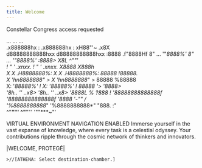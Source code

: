 ```yaml
---
title: Welcome
---
```

Constellar Congress access requested

...                ...               ...          
.x888888hx    :    .x888888hx    :    xH88"'~ .x8X    
d88888888888hxx    d88888888888hxx   :8888   .f"8888Hf 
8" ... '"*8888%'   8" ... '"*8888%'  :8888>  X8L  ^""'  
!  "   ' .xnxx.    !  "   ' .xnxx.    X8888  X888h       
X X   .H8888888%:  X X   .H8888888%:  88888  !88888.     
X 'hn8888888*"   > X 'hn8888888*"   > 88888   %88888     
X: '*88888%'     ! X: '*88888%'     ! 88888 '> '8888>    
'8h.. ''     ..x8> '8h.. ''     ..x8> '8888L %  ?888   ! 
'88888888888888f   '88888888888888f   '8888  '-*""   /  
'%8888888888*"     '%8888888888*"      "888.      :"   
  ^"****""'          ^"****""'          '""***~"'     


VIRTUAL ENVIRONMENT NAVIGATION ENABLED 
Immerse yourself in the vast expanse of knowledge, where every task is a celestial odyssey.
Your contributions ripple through the cosmic network of thinkers and innovators.

|WELCOME, PROTEGÉ|
~~~~~~~~~~~~~~~~~~~~~~~~~~~~~~~~
>//[ATHENA: Select destination-chamber.]